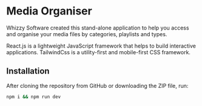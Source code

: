 # Media Organiser

Whizzy Software created this stand-alone application to help you access and organise your media files by categories, playlists and types.

React.js is a lightweight JavaScript framework that helps to build interactive applications. TailwindCss is a utility-first and mobile-first CSS framework.

## Installation

After cloning the repository from GitHub or downloading the ZIP file, run:

```bash
npm i && npm run dev
```